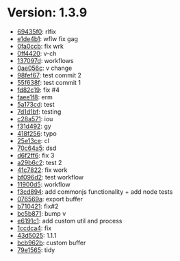 # Version: 1.3.9

* [69435f0](https://github.com/neelsani/mavlink-browser/commit/69435f0fba07a63bb84c11e8845fdbb8e3ee06fe): rlfix
* [e1de4b1](https://github.com/neelsani/mavlink-browser/commit/e1de4b184a1a02eb6a39bbb72ae91607a85da393): wflw fix gag
* [0fa0ccb](https://github.com/neelsani/mavlink-browser/commit/0fa0ccbdc05ef92c3ea0e3f1f791622cf1f755fc): fix wrk
* [0ff4420](https://github.com/neelsani/mavlink-browser/commit/0ff44205ab373ff4fd8162664a84c40ee5855cd4): v-ch
* [137097d](https://github.com/neelsani/mavlink-browser/commit/137097df38dde25e74a09489ca87a7ba65596efb): workflows
* [0ae056c](https://github.com/neelsani/mavlink-browser/commit/0ae056c7b68f8947e5068a8b436348f2e8b60602): v change
* [98fef67](https://github.com/neelsani/mavlink-browser/commit/98fef678b1d508427ee5bf73721f66f6b5e0718c): test commit 2
* [55f638f](https://github.com/neelsani/mavlink-browser/commit/55f638fbd8963ad4db1793634a0884d8acfe6f59): test commit 1
* [fd82c19](https://github.com/neelsani/mavlink-browser/commit/fd82c190f9bedb18aec0b4f5f6ada5eb86a61551): fix #4
* [faee1f8](https://github.com/neelsani/mavlink-browser/commit/faee1f8731bfbf2a30a9bbae9e8a4497913c0648): erm
* [5a173cd](https://github.com/neelsani/mavlink-browser/commit/5a173cdd9dac0a8fc7fb38954a3c755358a26913): test
* [7d1d1bf](https://github.com/neelsani/mavlink-browser/commit/7d1d1bf4b218ae99b4f8188457379ffec79ea3ec): testing
* [c28a571](https://github.com/neelsani/mavlink-browser/commit/c28a571c19944c2ebc6269778e8f35b708babe17): iou
* [f31d492](https://github.com/neelsani/mavlink-browser/commit/f31d49211be61edac2fb57b7553d51cc3c675b45): gy
* [418f256](https://github.com/neelsani/mavlink-browser/commit/418f2560766d7c3a002a71e82e31ac1463196df1): typo
* [25e13ce](https://github.com/neelsani/mavlink-browser/commit/25e13cef86372aeb088aeba408c1ab2d374315ba): cl
* [70c64a5](https://github.com/neelsani/mavlink-browser/commit/70c64a5688aad320389acb2ec45243f453d9589a): dsd
* [d6f2ff6](https://github.com/neelsani/mavlink-browser/commit/d6f2ff6950ce6369f578c6701b7be1a3febaaea2): fix 3
* [a29b6c2](https://github.com/neelsani/mavlink-browser/commit/a29b6c22647fed8ee482da7d2ebad65185c8dcee): test 2
* [41c7822](https://github.com/neelsani/mavlink-browser/commit/41c78223686f068ea1ce7b76193bca768f4ef8dc): fix work
* [bf096d2](https://github.com/neelsani/mavlink-browser/commit/bf096d264a456a2950bb59e8e3645ae286ff4811): test workflow
* [11900d5](https://github.com/neelsani/mavlink-browser/commit/11900d50a08cbcb8ed716675578056b98e610477): workflow
* [f3cd894](https://github.com/neelsani/mavlink-browser/commit/f3cd8944c3b3e0dd468c9ffe230c0950a93c9653): add commonjs functionality + add node tests
* [076569a](https://github.com/neelsani/mavlink-browser/commit/076569af35137ff60dbed7f1c469996270ab7adb): export buffer
* [b710421](https://github.com/neelsani/mavlink-browser/commit/b7104218ca22a40bc238007f945f572ba9febf74): fix#2
* [bc5b871](https://github.com/neelsani/mavlink-browser/commit/bc5b871a23fea271a0c482818f07a1c4681d3160): bump v
* [e6191c1](https://github.com/neelsani/mavlink-browser/commit/e6191c1a2e6e7e75849916ef79f6290bffd4962c): add custom util and process
* [1ccdca4](https://github.com/neelsani/mavlink-browser/commit/1ccdca4494133a9c5d6c03653c0ce565901b4ea2): fix
* [43d5025](https://github.com/neelsani/mavlink-browser/commit/43d5025554093757167b4d90448caacdfd8676e9): 1.1.1
* [bcb962b](https://github.com/neelsani/mavlink-browser/commit/bcb962ba009aacb48a21199a0831bf2cc07094ff): custom buffer
* [79e1565](https://github.com/neelsani/mavlink-browser/commit/79e1565667967113802785c858d3e1d4449d08e3): tidy
